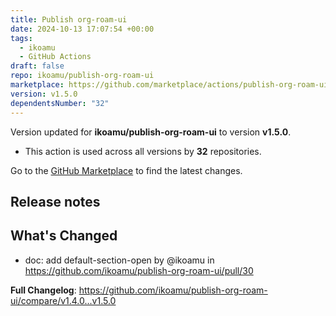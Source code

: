 ```yaml
---
title: Publish org-roam-ui
date: 2024-10-13 17:07:54 +00:00
tags:
  - ikoamu
  - GitHub Actions
draft: false
repo: ikoamu/publish-org-roam-ui
marketplace: https://github.com/marketplace/actions/publish-org-roam-ui
version: v1.5.0
dependentsNumber: "32"
---
```



Version updated for **ikoamu/publish-org-roam-ui** to version **v1.5.0**.
- This action is used across all versions by **32** repositories.

Go to the [GitHub Marketplace](https://github.com/marketplace/actions/publish-org-roam-ui) to find the latest changes.

## Release notes

## What's Changed
* doc: add default-section-open by @ikoamu in https://github.com/ikoamu/publish-org-roam-ui/pull/30


**Full Changelog**: https://github.com/ikoamu/publish-org-roam-ui/compare/v1.4.0...v1.5.0
